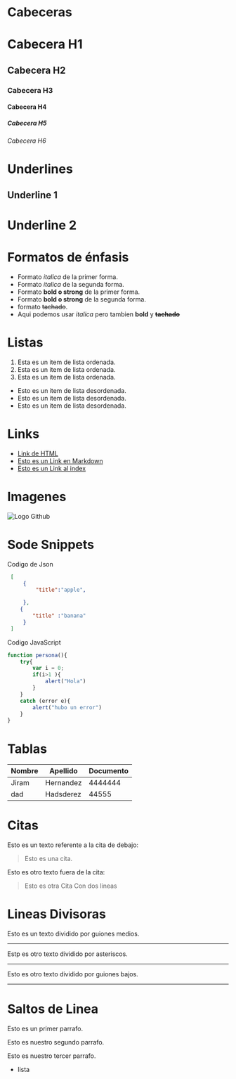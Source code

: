 # Cabeceras

# Cabecera H1
## Cabecera H2
### Cabecera H3
#### Cabecera H4
##### Cabecera H5
###### Cabecera H6

# Underlines

Underline 1
-----------

Underline 2
===========

# Formatos de énfasis

- Formato *italica* de la primer forma.
- Formato _italica_ de la segunda forma.
- Formato **bold o strong** de la primer forma.
- Formato __bold o strong__ de la segunda forma.
- formato ~~tachado~~.
- Aqui podemos usar *italica* pero tambien **bold** y **~~tachado~~**

# Listas
1. Esta es un item de lista ordenada.
2. Esta es un item de lista ordenada.
3. Esta es un item de lista ordenada.
- Esto es un item de lista desordenada.
- Esto es un item de lista desordenada.
- Esto es un item de lista desordenada.

# Links
- <a href = "https://www.google.com">Link de HTML</a>
- [Esto es un Link en Markdown](http:www.google.com) 
- [Esto es un Link al index](index.html) 

# Imagenes
![Logo Github](https://cdn-icons-png.flaticon.com/512/25/25231.png)

# Sode Snippets
Codigo de Json
```JSON
 [
     {
         "title":"apple",

     },
    {
        "title" :"banana"
     }
 ]
```

Codigo JavaScript
```Javascript
function persona(){
    try{
        var i = 0;
        if(i>1 ){
            alert("Hola")
        }
    }
    catch (error e){
        alert("hubo un error")
    }
}
```

# Tablas
| Nombre | Apellido | Documento |
| ------ | -------- | --------- |
| Jiram | Hernandez | 4444444 |
| dad | Hadsderez | 44555 |

# Citas
Esto es un texto referente a la cita de debajo:
> Esto es una cita.

Esto es otro texto fuera de la cita:
> Esto es otra Cita 
Con dos lineas

# Lineas Divisoras
Esto es un texto dividido por guiones medios.

---
Estp es otro texto dividido por asteriscos.

***
Esto es otro texto dividido por guiones bajos.

___

# Saltos de Linea
Esto es un primer parrafo.

Esto es nuestro segundo parrafo.

Esto es nuestro tercer parrafo.
- lista
